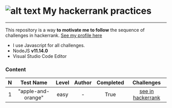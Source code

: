 # ![alt text](https://hrcdn.net/fcore/assets/brand/h_mark_sm-966d2b45e3.svg "Logo hackerrank") My hackerrank practices
***
This repository is a way **to motivate me to follow** the sequence of challenges in hackerrank. [See my profile here](https://www.hackerrank.com/shades3002)
- I use Javascript for all challenges.
- NodeJS **v11.14.0**
- Visual Studio Code Editor

### Content

| N        | Test Name | Level | Author | Completed | Challenges |
| :-------:| :------: | :------: | :------: | :------: | :------: |
| 1        | "apple-and-orange"| easy | - | True | [see in hackerrank](https://www.hackerrank.com/challenges/apple-and-orange/problem)





